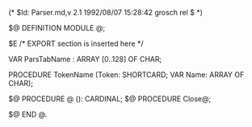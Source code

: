 (* $Id: Parser.md,v 2.1 1992/08/07 15:28:42 grosch rel $ *)

$@ DEFINITION MODULE @;

$E	/* EXPORT section is inserted here */

VAR ParsTabName	: ARRAY [0..128] OF CHAR;

PROCEDURE TokenName (Token: SHORTCARD; VAR Name: ARRAY OF CHAR);

$@ PROCEDURE @ (): CARDINAL;
$@ PROCEDURE Close@;

$@ END @.
